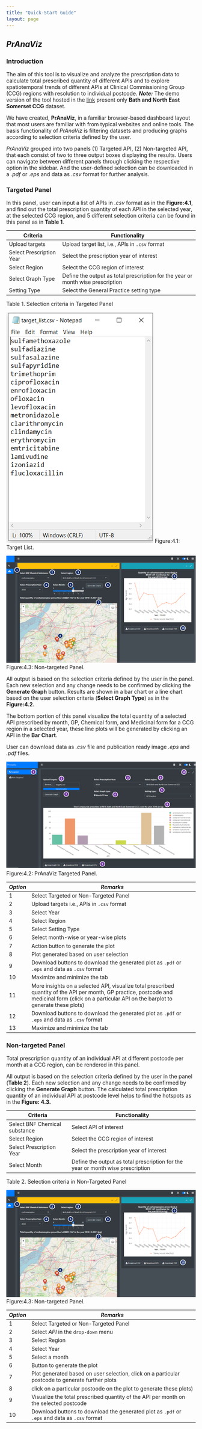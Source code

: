 ```yaml
---
title: "Quick-Start Guide"
layout: page
---
```


## *PrAnaViz*

### Introduction

The aim of this tool is to visualize and analyze the prescription data to calculate total prescribed quantity of different APIs and to explore spatiotemporal trends of different APIs at Clinical Commissioning Group (CCG) regions with resolution to individual postcode. ***Note:*** The demo version of the tool hosted in the [link](http://51.141.234.162/shiny/pranaviz/ "PrAnaViz Demo") present only **Bath and North East Somerset CCG** dataset.

We have created, **PrAnaViz**, in a familiar browser-based dashboard layout that most users are familiar with from typical websites and online tools. The basis functionality of *PrAnaViz* is filtering datasets and producing graphs according to selection criteria defined by the user.

*PrAnaViz* grouped into two panels (1) Targeted API, (2) Non-targeted API, that each consist of two to three output boxes displaying the results. Users can navigate between different panels through clicking the respective option in the sidebar. And the user-defined selection can be downloaded in a *.pdf* or *.eps* and data as *.csv* format for further analysis.

### Targeted Panel

In this panel, user can input a list of APIs in *.csv* format as in the **Figure:4.1**, and find out the total prescription quantity of each API in the selected year, at the selected CCG region, and 5 different selection criteria can be found in this panel as in **Table 1**.

| Criteria | Functionality |
| --- | ----------- |
| Upload targets           | Upload target list, i.e., APIs in `.csv` format|
| Select Prescription Year | Select the prescription year of interest       |
| Select Region            | Select the CCG region of interest      |
| Select Graph Type        | Define the output as total prescription for the year or month wise prescription |
| Setting Type             | Select the General Practice setting type |

Table 1. Selection criteria in Targeted Panel

[![Figure:4.1 Target List](/img/target_list.PNG "Figure:4.1: Target List")](Figure:4.1) Figure:4.1: Target List.

[![Figure:4.3: Non-targeted Panel](/img/non_targeted_01.png "Figure:4.3: Non-targeted Panel")](Figure:4.3) Figure:4.3: Non-targeted Panel.

All output is based on the selection criteria defined by the user in the panel. Each new selection and any change needs to be confirmed by clicking the **Generate Graph** button. Results are shown in a bar chart or a line chart based on the user selection criteria (**Select Graph Type**) as in the **Figure:4.2.**

The bottom portion of this panel visualize the total quantity of a selected API prescribed by month, GP, Chemical form, and Medicinal form for a CCG region in a selected year, these line plots will be generated by clicking an API in the **Bar Chart**.

User can download data as *.csv* file and publication ready image *.eps* and *.pdf* files.

[![Figure:4.2: Targeted Panel](/img/targeted_01.png "Figure:4.2. Targeted Panel")](Figure:4.2) Figure:4.2: PrAnaViz Targeted Panel.

| *Option* | *Remarks*  |
| --- | ----------- |
| 1        | Select Targeted or Non-Targeted Panel  |    
| 2        | Upload targets i.e., APIs in `.csv` format |
| 3        | Select Year |
| 4        | Select Region |
| 5        | Select Setting Type|
| 6        | Select month-wise or year-wise plots |
| 7        | Action button to generate the plot     |
| 8        | Plot generated based on user selection  |
| 9        | Download buttons to download the generated plot as `.pdf` or `.eps` and data as `.csv` format                                    |
| 10       | Maximize and minimize the tab          |
| 11       | More insights on a selected API, visualize total prescribed quantity of the API per month, GP practice, postcode and medicinal form (click on a particular API on the barplot to generate these plots) |
| 12       | Download buttons to download the generated plot as `.pdf` or `.eps` and data as `.csv` format                     |
| 13       | Maximize and minimize the tab|

### Non-targeted Panel

Total prescription quantity of an individual API at different postcode per month at a CCG region, can be rendered in this panel.

All output is based on the selection criteria defined by the user in the panel (**Table 2**). Each new selection and any change needs to be confirmed by clicking the **Generate Graph** button. The calculated total prescription quantity of an individual API at postcode level helps to find the hotspots as in the **Figure: 4.3.**


| Criteria                      | Functionality  |
| --- | ----------- |
| Select BNF Chemical substance | Select API of interest                                                          |
| Select Region                 | Select the CCG region of interest                                               |
| Select Prescription Year      | Select the prescription year of interest                                        |
| Select Month                  | Define the output as total prescription for the year or month wise prescription |

Table 2. Selection criteria in Non-Targeted Panel

[![Figure:4.3: Non-targeted Panel](/img/non_targeted_01.png "Figure:4.3: Non-targeted Panel")](Figure:4.3) Figure:4.3: Non-targeted Panel.


| *Option* | *Remarks*|
| --- | ----------- |
| 1        | Select Targeted or Non-Targeted Panel                                                            |
| 2        | Select *API* in the `drop-down` menu                                                             |
| 3        | Select Region                                                                                    |
| 4        | Select Year                                                                                      |
| 5        | Select a month                                                                                   |
| 6        | Button to generate the plot                                                                      |
| 7        | Plot generated based on user selection, click on a particular postcode to generate further plots |
| 8        | click on a particular postoode on the plot to generate these plots)                              |
| 9        | Visualize the total prescribed quantity of the API per month on the selected postcode            |
| 10       | Download buttons to download the generated plot as `.pdf` or `.eps` and data as `.csv` format    |
